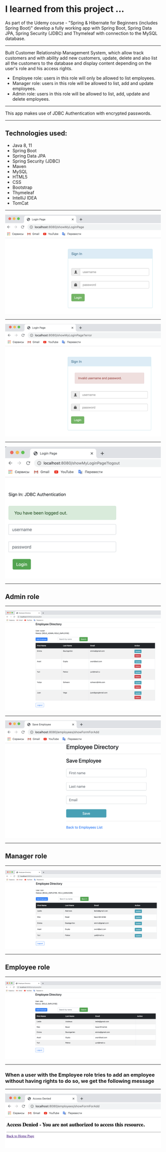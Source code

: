 # I learned from this project ...

As part of the Udemy course - "Spring & Hibernate for Beginners (includes Spring Boot)" develop a fully working app with Spring Boot, Spring Data JPA, Spring Security (JDBC) and Thymeleaf with connection to the MySQL database.
******
Built Customer Relationship Management System, which allow track customers and with ability 
add new customers, update, delete and also list all the customers to the database and display content 
depending on the user's role and his access rights.

- Employee role: users in this role will only be allowed to list employees.
- Manager role: users in this role will be allowed to list, add and update employees.
- Admin role: users in this role will be allowed to list, add, update and delete employees. 
******
This app makes use of JDBC Authentication with encrypted passwords.
******
## Technologies used:
- Java 8, 11
- Spring Boot
- Spring Data JPA
- Spring Security (JDBC)
- Maven
- MySQL
- HTML5
- CSS
- Bootstrap
- Thymeleaf
- IntelliJ IDEA
- TomCat
*****
![](screenshots/login_form.png)
*****
![](screenshots/Invalid_registration_details.png)
*****
![](screenshots/successful_logout.png)
*****
## Admin role
*****
![](screenshots/User_with_full_access_rights.png)
*****
![](screenshots/Add_employee.png)
*****
## Manager role
*****
![](screenshots/User_without_deletion_rights.png)
*****
## Employee role
*****
![](screenshots/User_with_view_only_access.png)
*****
### When a user with the Employee role tries to add an employee without having rights to do so, we get the following message
*****
![](screenshots/Access_denied.png)

